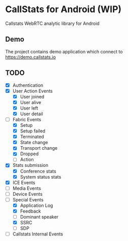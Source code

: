 CallStats for Android (WIP)
===========================
Callstats WebRTC analytic library for Android

## Demo
The project contains demo application which connect to https://demo.callstats.io

## TODO

- [x] Authentication
- [x] User Action Events
  - [x] User joined
  - [x] User alive
  - [x] User left
  - [x] User detail
- [ ] Fabric Events
  - [x] Setup
  - [x] Setup failed
  - [x] Terminated
  - [x] State change
  - [x] Transport change
  - [x] Dropped
  - [ ] Action
- [x] Stats submission
  - [x] Conference stats
  - [x] System status stats
- [x] ICE Events
- [ ] Media Events
- [ ] Device Events
- [ ] Special Events
  - [x] Application Log
  - [x] Feedback
  - [ ] Dominant speaker
  - [x] SSRC
  - [ ] SDP
- [ ] Callstats Internal Events
